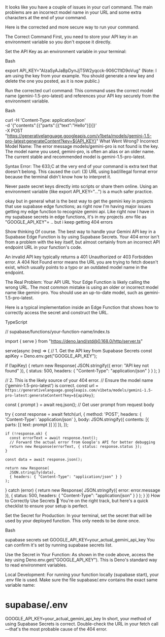 It looks like you have a couple of issues in your curl command. The main problems are an incorrect model name in your URL and some extra characters at the end of your command. 

Here is the corrected and more secure way to run your command.

The Correct Command
First, you need to store your API key in an environment variable so you don't expose it directly.

Set the API Key as an environment variable in your terminal:

Bash

export API_KEY="AIzaSyAJaBpDynJjT5W2yqcck-906C11tD9oVug"
(Note: I am using the key from your example. You should generate a new key and delete the one you posted, as it is now public.)

Run the corrected curl command:
This command uses the correct model name (gemini-1.5-pro-latest) and references your API key securely from the environment variable.

Bash

curl -H 'Content-Type: application/json' \
     -d '{"contents":[{"parts":[{"text":"Hello"}]}]}' \
     -X POST "https://generativelanguage.googleapis.com/v1beta/models/gemini-1.5-pro-latest:generateContent?key=${API_KEY}"
What Went Wrong?
Incorrect Model Name: The error message models/gemini-pro is not found is the key. The model name you used, gemini-pro, is often an alias or an older name. The current stable and recommended model is gemini-1.5-pro-latest.

Syntax Error: The 633;C at the very end of your command is extra text that doesn't belong. This caused the curl: (3) URL using bad/illegal format error because the terminal didn't know how to interpret it.


Never paste secret keys directly into scripts or share them online. Using an environment variable (like export API_KEY="...") is a much safer practice.







okay but in general what is the best way to get the gemini key in projects that use supabase edge functions; as right now I'm having major issues getting my edge function to recognize gemini api. Like right now I have in my supabase secrets in edge functions, it's in my projects .env file as "GOOGLE_API_KEY"= .. but i keep getting 404 errors




Show thinking
Of course. The best way to handle your Gemini API key in a Supabase Edge Function is by using Supabase Secrets. Your 404 error isn't from a problem with the key itself, but almost certainly from an incorrect API endpoint URL in your function's code.

An invalid API key typically returns a 401 Unauthorized or 403 Forbidden error. A 404 Not Found error means the URL you are trying to fetch doesn't exist, which usually points to a typo or an outdated model name in the endpoint.

The Real Problem: Your API URL
Your Edge Function is likely calling the wrong URL. The most common mistake is using an older or incorrect model name like gemini-pro. You should use an up-to-date model, such as gemini-1.5-pro-latest.

Here is a typical implementation inside an Edge Function that shows how to correctly access the secret and construct the URL.

TypeScript

// supabase/functions/your-function-name/index.ts

import { serve } from "https://deno.land/std@0.168.0/http/server.ts"

serve(async (req) => {
  // 1. Get the API key from Supabase Secrets
  const apiKey = Deno.env.get("GOOGLE_API_KEY");

  if (!apiKey) {
    return new Response(
      JSON.stringify({ error: "API key not found" }),
      { status: 500, headers: { "Content-Type": "application/json" } }
    );
  }

  // 2. This is the likely source of your 404 error.
  // Ensure the model name ('gemini-1.5-pro-latest') is correct.
  const url = `https://generativelanguage.googleapis.com/v1beta/models/gemini-1.5-pro-latest:generateContent?key=${apiKey}`;

  const { prompt } = await req.json(); // Get user prompt from request body

  try {
    const response = await fetch(url, {
      method: 'POST',
      headers: { 'Content-Type': 'application/json' },
      body: JSON.stringify({
        contents: [{ parts: [{ text: prompt }] }]
      }),
    });

    if (!response.ok) {
      const errorText = await response.text();
      // Forward the actual error from Google's API for better debugging
      return new Response(errorText, { status: response.status });
    }

    const data = await response.json();
    
    return new Response(
      JSON.stringify(data),
      { headers: { "Content-Type": "application/json" } }
    );

  } catch (error) {
    return new Response(
      JSON.stringify({ error: error.message }),
      { status: 500, headers: { "Content-Type": "application/json" } }
    );
  }
})
How to Correctly Use Secrets 🔐
You're on the right track, but here's a quick checklist to ensure your setup is perfect.

Set the Secret for Production: In your terminal, set the secret that will be used by your deployed function. This only needs to be done once.

Bash

supabase secrets set GOOGLE_API_KEY=your_actual_gemini_api_key
You can confirm it's set by running supabase secrets list.

Use the Secret in Your Function: As shown in the code above, access the key using Deno.env.get("GOOGLE_API_KEY"). This is Deno's standard way to read environment variables.

Local Development: For running your function locally (supabase start), your .env file is used. Make sure the file supabase/.env contains the exact same variable name:

# supabase/.env
GOOGLE_API_KEY=your_actual_gemini_api_key
In short, your method of using Supabase Secrets is correct. Double-check the URL in your fetch call—that's the most probable cause of the 404 error.